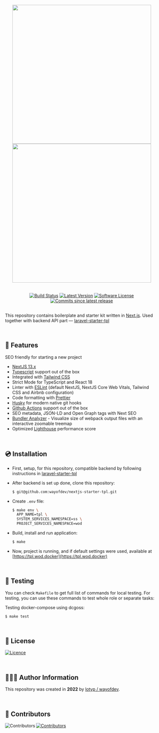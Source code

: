 <br>

<div align="center">
<img width="456" src="https://raw.githubusercontent.com/wayofdev/nextjs-starter-tpl/master/assets/logo.gh-light-mode-only.png#gh-light-mode-only">
<img width="456" src="https://raw.githubusercontent.com/wayofdev/nextjs-starter-tpl/master/assets/logo.gh-dark-mode-only.png#gh-dark-mode-only">
</div>



<br>

<br>

<div align="center">
<a href="https://actions-badge.atrox.dev/wayofdev/nextjs-starter-tpl/goto"><img alt="Build Status" src="https://img.shields.io/endpoint.svg?url=https%3A%2F%2Factions-badge.atrox.dev%2Fwayofdev%2Fnextjs-starter-tpl%2Fbadge&style=flat-square"/></a>
<a href="https://github.com/wayofdev/nextjs-starter-tpl/tags"><img src="https://img.shields.io/github/v/tag/wayofdev/nextjs-starter-tpl?sort=semver&style=flat-square" alt="Latest Version"></a>
<a href="LICENSE.md"><img src="https://img.shields.io/github/license/wayofdev/nextjs-starter-tpl.svg?style=flat-square&color=blue" alt="Software License"/></a>
<a href="#"><img alt="Commits since latest release" src="https://img.shields.io/github/commits-since/wayofdev/nextjs-starter-tpl/latest?style=flat-square"></a>
</div>

<br>

This repository contains boilerplate and starter kit written in [Next.js](https://nextjs.org). Used together with backend API part — [laravel-starter-tpl](https://github.com/wayofdev/laravel-starter-tpl)

<br>

## 🚀 Features

SEO friendly for starting a new project

* [NextJS 13.x](https://nextjs.org/blog/next-13)
* [Typescript](https://www.typescriptlang.org/) support out of the box
* Integrated with [Tailwind CSS](https://tailwindcss.com/)
* Strict Mode for TypeScript and React 18
* Linter with [ESLint](https://eslint.org/) (default NextJS, NextJS Core Web Vitals, Tailwind CSS and Airbnb configuration)
* Code formatting with [Prettier](https://prettier.io/)
* [Husky](https://typicode.github.io/husky/#/) for modern native git hooks
* [Github Actions](https://github.com/features/actions) support out of the box
* SEO metadata, JSON-LD and Open Graph tags with Next SEO
* [Bundler Analyzer](https://www.npmjs.com/package/@next/bundle-analyzer) - Visualize size of webpack output files with an interactive zoomable treemap
* Optimized [Lighthouse](https://web.dev/performance-scoring/) performance score

<br>

## 💿 Installation

* First, setup, for this repository, compatible backend by following instructions in [laravel-starter-tpl](https://github.com/wayofdev/laravel-starter-tpl)

* After backend is set up done, clone this repository:

  ```bash
  $ git@github.com:wayofdev/nextjs-starter-tpl.git
  ```

* Create `.env` file:

  ```bash
  $ make env \
  	APP_NAME=tpl \
  	SYSTEM_SERVICES_NAMESPACE=ss \
  	PROJECT_SERVICES_NAMESPACE=wod
  ```

* Build, install and run application:

  ```bash
  $ make
  ```

* Now, project is running, and if default settings were used, available at [https://tpl.wod.docker](https://tpl.wod.docker)

<br>

## 🧪 Testing

You can check `Makefile` to get full list of commands for local testing. For testing, you can use these commands to test whole role or separate tasks:

Testing docker-compose using dcgoss:

```bash
$ make test
```

<br>

## 🤝 License

[![Licence](https://img.shields.io/github/license/wayofdev/nextjs-starter-tpl?style=for-the-badge&color=blue)](./LICENSE)

<br>

## 🙆🏼‍♂️ Author Information

This repository was created in **2022** by [lotyp / wayofdev](https://github.com/wayofdev).

<br>

## 🫡 Contributors

<img align="left" src="https://img.shields.io/github/contributors-anon/wayofdev/nextjs-starter-tpl?style=for-the-badge" alt="Contributors"/>

<a href="https://github.com/wayofdev/docker-nginx/graphs/contributors">
  <img src="https://opencollective.com/wod/contributors.svg?width=890&button=false" alt="Contributors">
</a>

<br>
